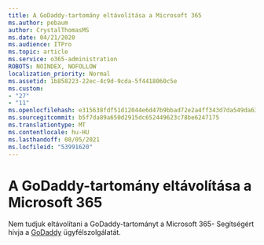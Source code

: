 ```yaml
---
title: A GoDaddy-tartomány eltávolítása a Microsoft 365
ms.author: pebaum
author: CrystalThomasMS
ms.date: 04/21/2020
ms.audience: ITPro
ms.topic: article
ms.service: o365-administration
ROBOTS: NOINDEX, NOFOLLOW
localization_priority: Normal
ms.assetid: 1b858223-22ec-4c9d-9cda-5f4418060c5e
ms.custom:
- "27"
- "11"
ms.openlocfilehash: e315638fdf51d12044e6d47b9bbad72e2a4ff343d7da549da63496f6c8b065f0
ms.sourcegitcommit: b5f7da89a650d2915dc652449623c78be6247175
ms.translationtype: MT
ms.contentlocale: hu-HU
ms.lasthandoff: 08/05/2021
ms.locfileid: "53991620"
---
```

# <a name="remove-your-godaddy-domain-from-microsoft-365"></a>A GoDaddy-tartomány eltávolítása a Microsoft 365

Nem tudjuk eltávolítani a GoDaddy-tartományt a Microsoft 365- Segítségért hívja a [GoDaddy](https://aka.ms/contact-godaddy) ügyfélszolgálatát.
  